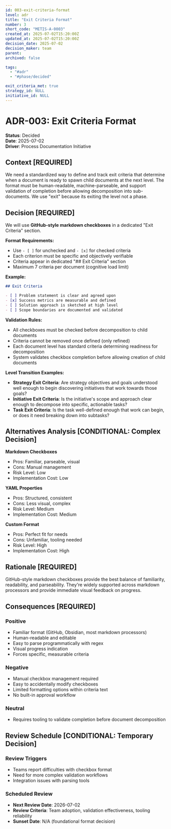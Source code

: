 ```yaml
---
id: 003-exit-criteria-format
level: adr
title: "Exit Criteria Format"
number: 3
short_code: "METIS-A-0003"
created_at: 2025-07-02T15:20:00Z
updated_at: 2025-07-02T15:20:00Z
decision_date: 2025-07-02
decision_maker: team
parent: 
archived: false

tags:
  - "#adr"
  - "#phase/decided"

exit_criteria_met: true
strategy_id: NULL
initiative_id: NULL
---
```


# ADR-003: Exit Criteria Format

**Status**: Decided  
**Date**: 2025-07-02  
**Driver**: Process Documentation Initiative

## Context **[REQUIRED]**

We need a standardized way to define and track exit criteria that determine when a document is ready to spawn child documents at the next level. The format must be human-readable, machine-parseable, and support validation of completion before allowing decomposition into sub-documents. We use "exit" because its exiting the level not a phase.

## Decision **[REQUIRED]**

We will use **GitHub-style markdown checkboxes** in a dedicated "Exit Criteria" section.

**Format Requirements:**
- Use `- [ ]` for unchecked and `- [x]` for checked criteria
- Each criterion must be specific and objectively verifiable
- Criteria appear in dedicated "## Exit Criteria" section
- Maximum 7 criteria per document (cognitive load limit)

**Example:**
```markdown
## Exit Criteria

- [ ] Problem statement is clear and agreed upon
- [x] Success metrics are measurable and defined
- [ ] Solution approach is sketched at high level
- [ ] Scope boundaries are documented and validated
```

**Validation Rules:**
- All checkboxes must be checked before decomposition to child documents
- Criteria cannot be removed once defined (only refined)
- Each document level has standard criteria determining readiness for decomposition
- System validates checkbox completion before allowing creation of child documents

**Level Transition Examples:**
- **Strategy Exit Criteria**: Are strategy objectives and goals understood well enough to begin discovering initiatives that work towards those goals?
- **Initiative Exit Criteria**: Is the initiative's scope and approach clear enough to decompose into specific, actionable tasks?
- **Task Exit Criteria**: Is the task well-defined enough that work can begin, or does it need breaking down into subtasks?

## Alternatives Analysis **[CONDITIONAL: Complex Decision]**

**Markdown Checkboxes**
- Pros: Familiar, parseable, visual
- Cons: Manual management
- Risk Level: Low
- Implementation Cost: Low

**YAML Properties**
- Pros: Structured, consistent
- Cons: Less visual, complex
- Risk Level: Medium
- Implementation Cost: Medium

**Custom Format**
- Pros: Perfect fit for needs
- Cons: Unfamiliar, tooling needed
- Risk Level: High
- Implementation Cost: High

## Rationale **[REQUIRED]**

GitHub-style markdown checkboxes provide the best balance of familiarity, readability, and parseability. They're widely supported across markdown processors and provide immediate visual feedback on progress.

## Consequences **[REQUIRED]**

### Positive
- Familiar format (GitHub, Obsidian, most markdown processors)
- Human-readable and editable
- Easy to parse programmatically with regex
- Visual progress indication
- Forces specific, measurable criteria

### Negative
- Manual checkbox management required
- Easy to accidentally modify checkboxes
- Limited formatting options within criteria text
- No built-in approval workflow

### Neutral
- Requires tooling to validate completion before document decomposition

## Review Schedule **[CONDITIONAL: Temporary Decision]**

### Review Triggers
- Teams report difficulties with checkbox format
- Need for more complex validation workflows
- Integration issues with parsing tools

### Scheduled Review
- **Next Review Date**: 2026-07-02
- **Review Criteria**: Team adoption, validation effectiveness, tooling reliability
- **Sunset Date**: N/A (foundational format decision)